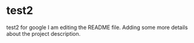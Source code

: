 # test2
test2 for google
I am editing the README file. Adding some more details about the project description.
